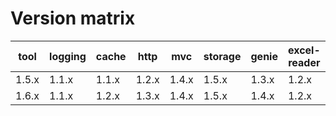 # Version matrix

| tool | logging | cache | http | mvc | storage | genie | excel-reader | aaa |
| ---- | ------- | ----- | ---- | --- | ------- | ----- | ------------ | --- |
| 1.5.x | 1.1.x  | 1.1.x | 1.2.x | 1.4.x | 1.5.x | 1.3.x | 1.2.x | 1.3.x |  
| 1.6.x | 1.1.x | 1.2.x | 1.3.x | 1.4.x | 1.5.x | 1.4.x | 1.2.x | 1.3.x |